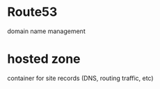 # Route53

domain name management

# hosted zone

container for site records (DNS, routing traffic, etc)




